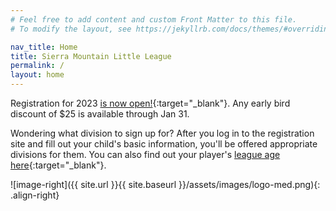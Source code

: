 ```yaml
---
# Feel free to add content and custom Front Matter to this file.
# To modify the layout, see https://jekyllrb.com/docs/themes/#overriding-theme-defaults

nav_title: Home
title: Sierra Mountain Little League
permalink: /
layout: home
---
```


Registration for 2023 [is now open!](https://www.sierramountainll.com/Default.aspx?tabid=890579){:target="_blank"}. Any early bird discount of $25 is available through Jan 31.

Wondering what division to sign up for? After you log in to the registration site
and fill out your child's basic information, you'll be offered appropriate divisions
for them. You can also find out your player's [league age
here](https://www.littleleague.org/play-little-league/determine-league-age/){:target="_blank"}.

![image-right]({{ site.url }}{{ site.baseurl }}/assets/images/logo-med.png){: .align-right}
